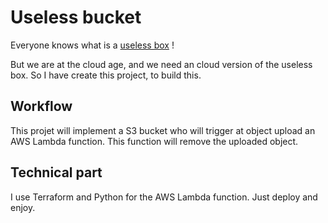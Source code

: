 # Useless bucket

Everyone knows what is a [useless box](https://en.wikipedia.org/wiki/Useless_machine) !

But we are at the cloud age, and we need an cloud version of the useless box. So I have create this project, to build this.

## Workflow

This projet will implement a S3 bucket who will trigger at object upload an AWS Lambda function. This function will remove the uploaded object.

## Technical part 

I use Terraform and Python for the AWS Lambda function. Just deploy and enjoy.
